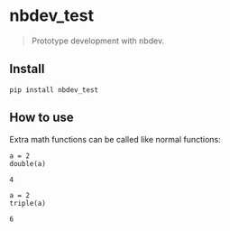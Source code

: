 # nbdev_test
> Prototype development with nbdev.


## Install

`pip install nbdev_test`

## How to use

Extra math functions can be called like normal functions:

```
a = 2
double(a)
```




    4



```
a = 2
triple(a)
```




    6


